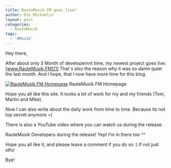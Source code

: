 ```yaml
---
title: RauteMusik.FM goes live!
author: Ole Michaelis
layout: post
categories:
  - RauteMusik
tags:
  - '#Musik'
---
```


Hey there,

After about only 3 Month of developemnt time, my newest project goes live: [www.RauteMusik.FM][1]
That´s also the reason why it was so damn quiet the last month. And I hope, that I now have more time for this blog.

 [1]: http://www.rm.fm

[![RauteMusik.FM Homepage][2]][2]
RauteMusik.FM Homepage

Hope you all like this site. It tooks a lot of work for my and my friends (Tom, Martin and Mike).

 [2]: //assets/uploads/2011/05/RauteMusik.FM_.png

Now I can also write about the daily work from time to time. Because its not top secret anymore =)

There is also a YouTube video where you can watch us during the release.


RauteMusik Developers during the release! Yep! I’m in there too ^^

Hope you all like it, and please leave a comment if you do so :) If not just stfu!

Bye!